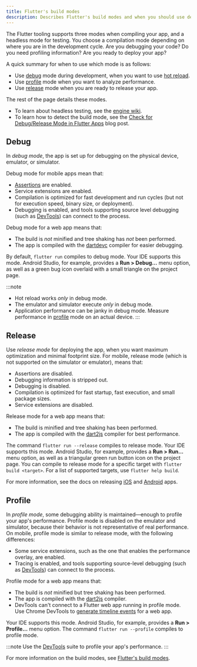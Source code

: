 ```yaml
---
title: Flutter's build modes
description: Describes Flutter's build modes and when you should use debug, release, or profile mode.
---
```


The Flutter tooling supports three modes when compiling your app,
and a headless mode for testing.
You choose a compilation mode depending on where you are in
the development cycle. Are you debugging your code? Do you
need profiling information? Are you ready to deploy your app?

A quick summary for when to use which mode is as follows:

* Use [debug](#debug) mode during development,
  when you want to use [hot reload][].
* Use [profile](#profile) mode when you want to analyze
  performance.
* Use [release](#release) mode when you are ready to release
  your app.

The rest of the page details these modes.

* To learn about headless testing, see the [engine wiki][Flutter's Build Modes].
* To learn how to detect the build mode, see the
[Check for Debug/Release Mode in Flutter Apps] blog post.

[Check for Debug/Release Mode in Flutter Apps]: https://retroportalstudio.medium.com/check-for-debug-release-mode-in-flutter-apps-d8d545f20da3

## Debug

In _debug mode_, the app is set up for debugging on the physical
device, emulator, or simulator.

Debug mode for mobile apps mean that:

* [Assertions][] are enabled.
* Service extensions are enabled.
* Compilation is optimized for fast development and run cycles
  (but not for execution speed, binary size, or deployment).
* Debugging is enabled, and tools supporting source level debugging
  (such as [DevTools][]) can connect to the process.

Debug mode for a web app means that:

* The build is _not_ minified and tree shaking has _not_ been
  performed.
* The app is compiled with the [dartdevc][] compiler for
  easier debugging.

By default, `flutter run` compiles to debug mode.
Your IDE supports this mode. Android Studio,
for example, provides a **Run > Debug...** menu option,
as well as a green bug icon overlaid with a small triangle
on the project page.

:::note
* Hot reload works _only_ in debug mode.
* The emulator and simulator execute _only_ in debug mode.
* Application performance can be janky in debug mode.
  Measure performance in [profile](#profile)
  mode on an actual device.
:::

## Release

Use _release mode_ for deploying the app, when you want maximum
optimization and minimal footprint size. For mobile, release mode
(which is not supported on the simulator or emulator), means that:

* Assertions are disabled.
* Debugging information is stripped out.
* Debugging is disabled.
* Compilation is optimized for fast startup, fast execution,
  and small package sizes.
* Service extensions are disabled.

Release mode for a web app means that:

* The build is minified and tree shaking has been performed.
* The app is compiled with the [dart2js][] compiler for
  best performance.

The command `flutter run --release` compiles to release mode.
Your IDE supports this mode. Android Studio, for example,
provides a **Run > Run...** menu option, as well as a triangular
green run button icon on the project page.
You can compile to release mode for a specific target
with `flutter build <target>`. For a list of supported targets,
use `flutter help build`.

For more information, see the docs on releasing
[iOS][] and [Android][] apps.

## Profile

In _profile mode_, some debugging ability is maintained&mdash;enough
to profile your app's performance. Profile mode is disabled on
the emulator and simulator, because their behavior is not representative
of real performance. On mobile, profile mode is similar to release mode,
with the following differences:

* Some service extensions, such as the one that enables the performance
  overlay, are enabled.
* Tracing is enabled, and tools supporting source-level debugging
  (such as [DevTools][]) can connect to the process.

Profile mode for a web app means that:

* The build is _not_ minified but tree shaking has been performed.
* The app is compiled with the [dart2js][] compiler.
* DevTools can't connect to a Flutter web app running
  in profile mode. Use Chrome DevTools to
  [generate timeline events][] for a web app.

Your IDE supports this mode. Android Studio, for example,
provides a **Run > Profile...** menu option.
The command `flutter run --profile` compiles to profile mode.

:::note
Use the [DevTools][] suite to profile your app's performance.
:::

For more information on the build modes, see
[Flutter's build modes][].


[Android]: /deployment/android
[Assertions]: {{site.dart-site}}/language/error-handling#assert
[dart2js]: {{site.dart-site}}/tools/dart2js
[dartdevc]: {{site.dart-site}}/tools/dartdevc
[DevTools]: /tools/devtools
[Flutter's build modes]: {{site.repo.engine}}/blob/main/docs/Flutter's-modes.md
[generate timeline events]: {{site.developers}}/web/tools/chrome-devtools/evaluate-performance/performance-reference
[hot reload]: /tools/hot-reload
[iOS]: /deployment/ios
